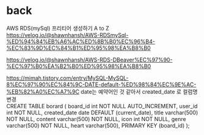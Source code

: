 # back
AWS RDS(mySql) 프리티어 생성하기 A to Z <br>
https://velog.io/@shawnhansh/AWS-RDSmySql-%ED%94%84%EB%A6%AC%ED%8B%B0%EC%96%B4-%EC%83%9D%EC%84%B1%ED%95%98%EA%B8%B0


https://velog.io/@shawnhansh/AWS-RDS-DBeaver%EC%97%90-%EC%97%B0%EA%B2%B0%ED%95%98%EA%B8%B0
<br>

https://mimah.tistory.com/entry/MySQL-MySQL-8%EC%97%90%EC%84%9C-DATE-default-%ED%98%84%EC%9E%AC-%EB%82%A0%EC%A7%9C
date는 예약어인 것 같아서 created_date 로 컬럼명 변경
<br>
CREATE TABLE borard
(
	board_id int NOT NULL AUTO_INCREMENT,
	user_id int NOT NULL,
	created_date date DEFAULT (current_date),
	title varchar(500) NOT NULL,
	content varchar(500) NOT NULL,
	icon int NOT NULL,
	genre varchar(500) NOT NULL,
	heart varchar(500),
	PRIMARY KEY (board_id)
);
